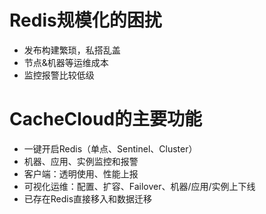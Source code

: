 # Redis规模化的困扰

- 发布构建繁琐，私搭乱盖
- 节点&机器等运维成本
- 监控报警比较低级





# CacheCloud的主要功能

- 一键开启Redis（单点、Sentinel、Cluster）
- 机器、应用、实例监控和报警
- 客户端：透明使用、性能上报
- 可视化运维：配置、扩容、Failover、机器/应用/实例上下线
- 已存在Redis直接移入和数据迁移